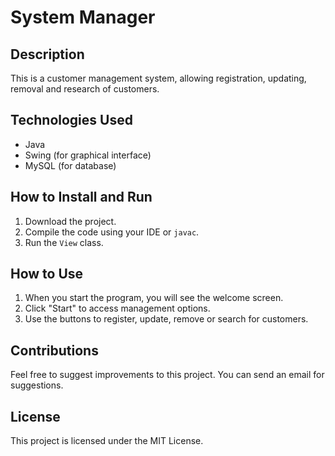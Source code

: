 # System Manager

## Description
This is a customer management system, allowing registration, updating, removal and research of customers.

## Technologies Used
- Java
- Swing (for graphical interface)
- MySQL (for database)

## How to Install and Run
1. Download the project.
2. Compile the code using your IDE or `javac`.
3. Run the `View` class.

## How to Use
1. When you start the program, you will see the welcome screen.
2. Click "Start" to access management options.
3. Use the buttons to register, update, remove or search for customers.

## Contributions
Feel free to suggest improvements to this project. You can send an email for suggestions.

## License
This project is licensed under the MIT License.
